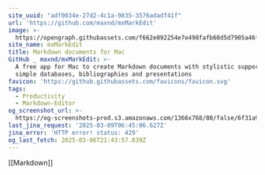 ```yaml
---
site_uuid: "adf0034e-27d2-4c1a-9835-3576adadf41f"
url: 'https://github.com/maxnd/mxMarkEdit'
image: >-
  https://opengraph.githubassets.com/f662e092254e7e498fafb60d5d7905a46f86a48fca1390581995856023a9cfb9/maxnd/mxMarkEdit
site_name: mxMarkEdit
title: Markdown documents for Mac
GitHub _ maxnd/mxMarkEdit: >-
  A free app for Mac to create Markdown documents with stylistic support, tasks,
  simple databases, bibliographies and presentations
favicon: 'https://github.githubassets.com/favicons/favicon.svg'
tags:
  - Productivity
  - Markdown-Editor
og_screenshot_url: >-
  https://og-screenshots-prod.s3.amazonaws.com/1366x768/80/false/6f31a9ab623bee88fd748f43103cc09bc90c95c1c67a45776a3b04685a6ab6e0.jpeg
last_jina_request: '2025-03-09T06:45:06.627Z'
jina_error: 'HTTP error! status: 429'
og_last_fetch: 2025-03-06T21:43:57.839Z
---
```





[[Markdown]]

